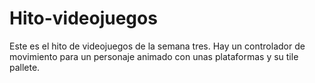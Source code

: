 # Hito-videojuegos
Este es el hito de videojuegos de la semana tres. Hay un controlador de movimiento para un personaje animado con unas plataformas y su tile pallete.
